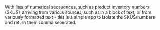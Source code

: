 With lists of numerical seqeuences, such as product inventory numbers (SKUS), arriving from various sources, such as in a block of text, or from variously formatted text - this is a simple app to isolate the SKUS/numbers and return them comma seperated.
